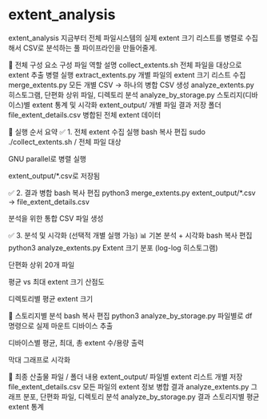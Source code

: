 # extent_analysis
extent_analysis
지금부터 전체 파일시스템의 실제 extent 크기 리스트를 병렬로 수집해서 CSV로 분석하는 풀 파이프라인을 만들어줄게.

🧱 전체 구성 요소
구성 파일	역할 설명
collect_extents.sh	전체 파일을 대상으로 extent 추출 병렬 실행
extract_extents.py	개별 파일의 extent 크기 리스트 수집
merge_extents.py	모든 개별 CSV → 하나의 병합 CSV 생성
analyze_extents.py	히스토그램, 단편화 상위 파일, 디렉토리 분석
analyze_by_storage.py	스토리지(디바이스)별 extent 통계 및 시각화
extent_output/	개별 파일 결과 저장 폴더
file_extent_details.csv	병합된 전체 extent 데이터

🚀 실행 순서 요약
✅ 1. 전체 extent 수집 실행
bash
복사
편집
sudo ./collect_extents.sh
/ 전체 파일 대상

GNU parallel로 병렬 실행

extent_output/*.csv로 저장됨

✅ 2. 결과 병합
bash
복사
편집
python3 merge_extents.py
extent_output/*.csv → file_extent_details.csv

분석을 위한 통합 CSV 파일 생성

✅ 3. 분석 및 시각화 (선택적 개별 실행 가능)
📊 기본 분석 + 시각화
bash
복사
편집
python3 analyze_extents.py
Extent 크기 분포 (log-log 히스토그램)

단편화 상위 20개 파일

평균 vs 최대 extent 크기 산점도

디렉토리별 평균 extent 크기

💽 스토리지별 분석
bash
복사
편집
python3 analyze_by_storage.py
파일별로 df 명령으로 실제 마운트 디바이스 추출

디바이스별 평균, 최대, 총 extent 수/용량 출력

막대 그래프로 시각화

📁 최종 산출물
파일 / 폴더	내용
extent_output/	파일별 extent 리스트 개별 저장
file_extent_details.csv	모든 파일의 extent 정보 병합 결과
analyze_extents.py 그래프	분포, 단편화 파일, 디렉토리 분석
analyze_by_storage.py 결과	스토리지별 평균 extent 통계
